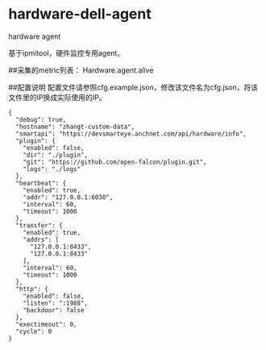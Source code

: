 # hardware-dell-agent
hardware agent 

基于ipmitool，硬件监控专用agent。

##采集的metric列表：
  Hardware.agent.alive

  
##配置说明
配置文件请参照cfg.example.json，修改该文件名为cfg.json，将该文件里的IP换成实际使用的IP。
```
{
  "debug": true,
  "hostname": "zhangt-custom-data",
  "smartapi": "https://devsmarteye.anchnet.com/api/hardware/info",
  "plugin": {
    "enabled": false,
    "dir": "./plugin",
    "git": "https://github.com/open-falcon/plugin.git",
    "logs": "./logs"
  },
  "heartbeat": {
    "enabled": true,
    "addr": "127.0.0.1:6030",
    "interval": 60,
    "timeout": 1000
  },
  "transfer": {
    "enabled": true,
    "addrs": [
      "127.0.0.1:8433",
      "127.0.0.1:8433"
    ],
    "interval": 60,
    "timeout": 1000
  },
  "http": {
    "enabled": false,
    "listen": ":1988",
    "backdoor": false
  },
  "exectimeout": 0,
  "cycle": 0
}

```


